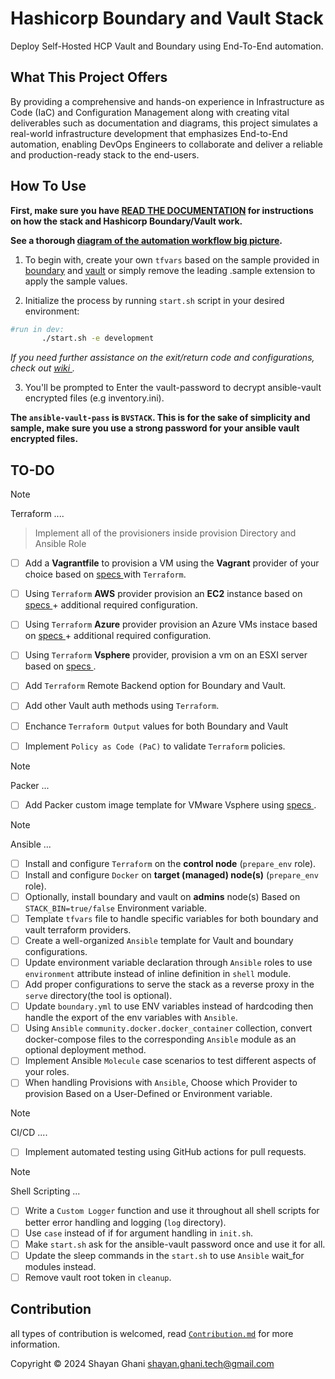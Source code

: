 # Hashicorp Boundary and Vault Stack
Deploy Self-Hosted HCP Vault and Boundary using End-To-End automation.

## What This Project Offers
By providing a comprehensive and hands-on experience in Infrastructure as Code (IaC) and Configuration Management along with creating vital deliverables such as documentation and diagrams, this project simulates a real-world infrastructure development that emphasizes End-to-End automation, enabling DevOps Engineers to collaborate and deliver a reliable and production-ready stack to the end-users.

## How To Use
**First, make sure you have [READ THE DOCUMENTATION](./artifacts/wiki.md) for instructions on how the stack and Hashicorp Boundary/Vault work.**

**See a thorough [diagram of the automation workflow big picture](https://linktw.in/nWgoiO).**



1. To begin with, create your own `tfvars` based on the sample provided in [boundary](./boundary/terraform/terraform.tfvars.sample) and [vault](./vault/terraform/terraform.tfvars.sample) or simply remove the leading .sample extension to apply the sample values.

2. Initialize the process by running `start.sh` script in your desired environment:
 ```bash
 #run in dev:
        ./start.sh -e development
 ```

*If you need further assistance on the exit/return code and configurations, check out [ wiki ](./artifacts/wiki.md).*

3. You'll be prompted to Enter the vault-password to decrypt ansible-vault encrypted files (e.g inventory.ini).

**The `ansible-vault-pass` is `BVSTACK`. This is for the sake of simplicity and sample, make sure you use a strong password for your ansible vault encrypted files.**

## TO-DO
> [!NOTE]  
> Terraform ....

> Implement all of the provisioners inside provision Directory and Ansible Role 

- [ ] Add a **Vagrantfile** to provision a VM using the **Vagrant** provider of your choice based on [ specs ](./provision/specs.txt) with `Terraform`.

- [ ] Using `Terraform` **AWS** provider provision an **EC2** instance based on [ specs ](./provision/specs.txt) + additional required configuration.

- [ ] Using `Terraform` **Azure** provider provision an Azure VMs instace based on [ specs ](./provision/specs.txt) + additional required configuration.

- [ ] Using `Terraform` **Vsphere** provider, provision a vm on an ESXI server based on [ specs ](./provision/specs.txt). 


- [ ] Add `Terraform` Remote Backend option for Boundary and Vault. 
- [ ] Add other Vault auth methods using `Terraform`.
- [ ] Enchance `Terraform Output` values for both Boundary and Vault
- [ ] Implement `Policy as Code (PaC)` to validate `Terraform` policies.

> [!NOTE]
> Packer ...

- [ ] Add Packer custom image template for VMware Vsphere using [ specs ](./provision/specs.txt).

> [!NOTE]  
> Ansible ... 

- [ ] Install and configure `Terraform` on the **control node** (`prepare_env` role).
- [ ] Install and configure `Docker` on **target (managed) node(s)** (`prepare_env` role).
- [ ] Optionally, install boundary and vault on **admins** node(s) Based on `STACK_BIN=true/false` Environment variable. 
- [ ] Template `tfvars` file to handle specific variables for both boundary and vault terraform providers.
- [ ] Create a well-organized `Ansible` template for Vault and boundary configurations.
- [ ] Update environment variable declaration through `Ansible` roles to use `environment` attribute instead of inline definition in `shell` module.
- [ ] Add proper configurations to serve the stack as a reverse proxy in the `serve` directory(the tool is optional).
- [ ] Update `boundary.yml` to use ENV variables instead of hardcoding then handle the export of the env variables with `Ansible`.
- [ ] Using `Ansible` `community.docker.docker_container` collection, convert docker-compose files to the corresponding `Ansible` module as an optional deployment method.
- [ ] Implement Ansible `Molecule` case scenarios to test different aspects of your roles.
- [ ] When handling Provisions with `Ansible`, Choose which Provider to provision Based on a User-Defined or Environment variable.

> [!NOTE]  
> CI/CD ....

- [ ] Implement automated testing using GitHub actions for pull requests. 

> [!NOTE]  
> Shell Scripting ... 

- [ ] Write a `Custom Logger` function and use it throughout all shell scripts for better error handling and logging (`log` directory).
- [ ] Use `case` instead of if for argument handling in `init.sh`.
- [ ] Make `start.sh` ask for the ansible-vault password once and use it for all.
- [ ] Update the sleep commands in the `start.sh` to use `Ansible` wait_for modules instead.
- [ ] Remove vault root token in `cleanup`.

## Contribution
all types of contribution is welcomed, read [`Contribution.md`](./Contributing.md) for more information.

Copyright © 2024 Shayan Ghani shayan.ghani.tech@gmail.com